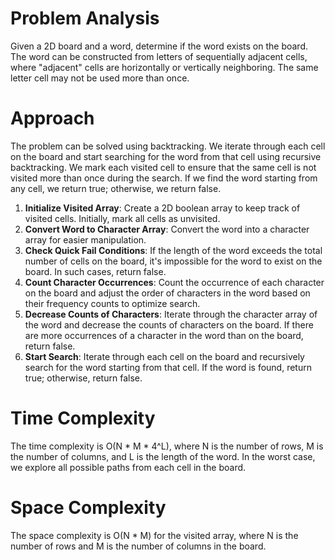 # Problem Analysis
Given a 2D board and a word, determine if the word exists on the board. The word can be constructed from letters of sequentially adjacent cells, where "adjacent" cells are horizontally or vertically neighboring. The same letter cell may not be used more than once.

# Approach
The problem can be solved using backtracking. We iterate through each cell on the board and start searching for the word from that cell using recursive backtracking. We mark each visited cell to ensure that the same cell is not visited more than once during the search. If we find the word starting from any cell, we return true; otherwise, we return false.

1. **Initialize Visited Array**: Create a 2D boolean array to keep track of visited cells. Initially, mark all cells as unvisited.
2. **Convert Word to Character Array**: Convert the word into a character array for easier manipulation.
3. **Check Quick Fail Conditions**: If the length of the word exceeds the total number of cells on the board, it's impossible for the word to exist on the board. In such cases, return false.
4. **Count Character Occurrences**: Count the occurrence of each character on the board and adjust the order of characters in the word based on their frequency counts to optimize search.
5. **Decrease Counts of Characters**: Iterate through the character array of the word and decrease the counts of characters on the board. If there are more occurrences of a character in the word than on the board, return false.
6. **Start Search**: Iterate through each cell on the board and recursively search for the word starting from that cell. If the word is found, return true; otherwise, return false.

# Time Complexity
The time complexity is O(N * M * 4^L), where N is the number of rows, M is the number of columns, and L is the length of the word. In the worst case, we explore all possible paths from each cell in the board.

# Space Complexity
The space complexity is O(N * M) for the visited array, where N is the number of rows and M is the number of columns in the board.
